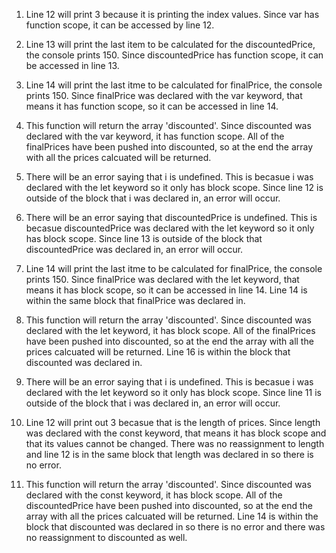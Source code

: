 1. Line 12 will print 3 because it is printing the index values. Since var has function scope, it can be accessed by line 12.
   
2. Line 13 will print the last item to be calculated for the discountedPrice, the console prints 150. Since discountedPrice has function scope, it can be accessed in line 13.
   
3. Line 14 will print the last itme to be calculated for finalPrice, the console prints 150. Since finalPrice was declared with the var keyword, that means it has function scope, so it can be accessed in line 14.
   
4. This function will return the array 'discounted'. Since discounted was declared with the var keyword, it has function scope. All of the finalPrices have been pushed into discounted, so at the end the array with all the prices calcuated will be returned.
   
5. There will be an error saying that i is undefined. This is becasue i was declared with the let keyword so it only has block scope. Since line 12 is outside of the block that i was declared in, an error will occur.
   
6. There will be an error saying that discountedPrice is undefined. This is becasue discountedPrice was declared with the let keyword so it only has block scope. Since line 13 is outside of the block that discountedPrice was declared in, an error will occur.
   
7. Line 14 will print the last itme to be calculated for finalPrice, the console prints 150. Since finalPrice was declared with the let keyword, that means it has block scope, so it can be accessed in line 14. Line 14 is within the same block that finalPrice was declared in.
   
8. This function will return the array 'discounted'. Since discounted was declared with the let keyword, it has block scope. All of the finalPrices have been pushed into discounted, so at the end the array with all the prices calcuated will be returned. Line 16 is within the block that discounted was declared in.

9.  There will be an error saying that i is undefined. This is becasue i was declared with the let keyword so it only has block scope. Since line 11 is outside of the block that i was declared in, an error will occur.
    
10. Line 12 will print out 3 becasue that is the length of prices. Since length was declared with the const keyword, that means it has block scope and that its values cannot be changed. There was no reassignment to length and line 12 is in the same block that length was declared in so there is no error.
    
11. This function will return the array 'discounted'. Since discounted was declared with the const keyword, it has block scope. All of the discountedPrice have been pushed into discounted, so at the end the array with all the prices calcuated will be returned. Line 14 is within the block that discounted was declared in so there is no error and there was no reassignment to discounted as well.